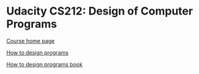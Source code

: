 # Udacity CS212: Design of Computer Programs


[Course home page](https://classroom.udacity.com/courses/cs212) 


[How to design programs](https://github.com/prathyvsh/htdp)

[How to design programs book](http://htdp.org/)
